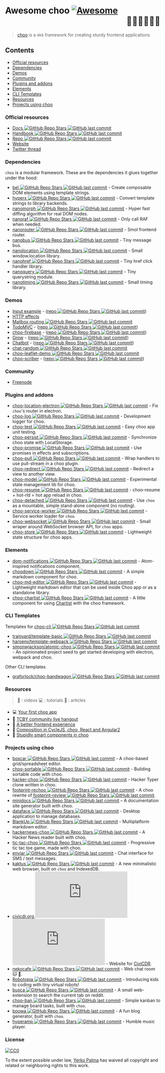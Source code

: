 # Awesome choo [![Awesome](https://cdn.rawgit.com/sindresorhus/awesome/d7305f38d29fed78fa85652e3a63e154dd8e8829/media/badge.svg)](https://github.com/sindresorhus/awesome) <div align="right">:steam_locomotive::train::train::train::train::train:</div>

> [choo](https://choo.io/) is a `4kb` framework for creating
> sturdy frontend applications

## Contents

- [Official resources](#official-resources)
- [Dependencies](#dependencies)
- [Demos](#demos)
- [Community](#community)
- [Plugins and addons](#plugins-and-addons)
- [Elements](#elements)
- [CLI Templates](#cli-templates)
- [Resources](#resources)
- [Projects using choo](#projects-using-choo)

### Official resources

- [Docs ![GitHub Repo Stars](https://img.shields.io/github/stars/yoshuawuyts/choo) ![GitHub last commit](https://img.shields.io/github/last-commit/yoshuawuyts/choo)](https://github.com/yoshuawuyts/choo/blob/master/README.md)
- [Handbook ![GitHub Repo Stars](https://img.shields.io/github/stars/yoshuawuyts/choo-handbook) ![GitHub last commit](https://img.shields.io/github/last-commit/yoshuawuyts/choo-handbook)](https://github.com/yoshuawuyts/choo-handbook)
- [Repo ![GitHub Repo Stars](https://img.shields.io/github/stars/yoshuawuyts/choo) ![GitHub last commit](https://img.shields.io/github/last-commit/yoshuawuyts/choo)](https://github.com/yoshuawuyts/choo)
- [Website](https://choo.io/)
- [Twitter thread](https://twitter.com/yoshuawuyts/status/730087077803528193)

### Dependencies
`choo` is a modular framework. These are the dependencies it glues together
under the hood:

- [bel ![GitHub Repo Stars](https://img.shields.io/github/stars/shama/bel) ![GitHub last commit](https://img.shields.io/github/last-commit/shama/bel)](https://github.com/shama/bel) - Create composable DOM elements using
  template strings.
- [hyperx ![GitHub Repo Stars](https://img.shields.io/github/stars/substack/hyperx) ![GitHub last commit](https://img.shields.io/github/last-commit/substack/hyperx)](https://github.com/substack/hyperx) - Convert template strings to
  library backends.
- [nanomorph ![GitHub Repo Stars](https://img.shields.io/github/stars/choojs/nanomorph) ![GitHub last commit](https://img.shields.io/github/last-commit/choojs/nanomorph)](https://github.com/choojs/nanomorph) - Hyper fast diffing algorithm for real DOM nodes.
- [nanoraf ![GitHub Repo Stars](https://img.shields.io/github/stars/yoshuawuyts/nanoraf) ![GitHub last commit](https://img.shields.io/github/last-commit/yoshuawuyts/nanoraf)](https://github.com/yoshuawuyts/nanoraf) - Only call RAF when needed.
- [nanorouter ![GitHub Repo Stars](https://img.shields.io/github/stars/choojs/nanorouter) ![GitHub last commit](https://img.shields.io/github/last-commit/choojs/nanorouter)](https://github.com/choojs/nanorouter) - Smol frontend router.
- [nanobus ![GitHub Repo Stars](https://img.shields.io/github/stars/choojs/nanobus) ![GitHub last commit](https://img.shields.io/github/last-commit/choojs/nanobus)](https://github.com/choojs/nanobus) - Tiny message bus.
- [nanolocation ![GitHub Repo Stars](https://img.shields.io/github/stars/choojs/nanolocation) ![GitHub last commit](https://img.shields.io/github/last-commit/choojs/nanolocation)](https://github.com/choojs/nanolocation) - Small window.location library.
- [nanohref ![GitHub Repo Stars](https://img.shields.io/github/stars/choojs/nanohref) ![GitHub last commit](https://img.shields.io/github/last-commit/choojs/nanohref)](https://github.com/choojs/nanohref) - Tiny href click handler library.
- [nanoquery ![GitHub Repo Stars](https://img.shields.io/github/stars/choojs/nanoquery) ![GitHub last commit](https://img.shields.io/github/last-commit/choojs/nanoquery)](https://github.com/choojs/nanoquery) - Tiny querystring module.
- [nanotiming ![GitHub Repo Stars](https://img.shields.io/github/stars/choojs/nanotiming) ![GitHub last commit](https://img.shields.io/github/last-commit/choojs/nanotiming)](https://github.com/choojs/nanotiming) - Small timing library.

### Demos

- [Input example](http://requirebin.com/?gist=e589473373b3100a6ace29f7bbee3186) - ([repo ![GitHub Repo Stars](https://img.shields.io/github/stars/yoshuawuyts/choo) ![GitHub last commit](https://img.shields.io/github/last-commit/yoshuawuyts/choo)](https://github.com/yoshuawuyts/choo/tree/master/examples/title))
- [HTTP effects](https://hyperdev.com/#!/project/fork-fang)
- [Mailbox routing ![GitHub Repo Stars](https://img.shields.io/github/stars/yoshuawuyts/choo) ![GitHub last commit](https://img.shields.io/github/last-commit/yoshuawuyts/choo)](https://github.com/yoshuawuyts/choo/tree/master/examples/mailbox)
- [TodoMVC](http://shuheikagawa.com/todomvc-choo) - ([repo ![GitHub Repo Stars](https://img.shields.io/github/stars/shuhei/todomvc-choo) ![GitHub last commit](https://img.shields.io/github/last-commit/shuhei/todomvc-choo)](https://github.com/shuhei/todomvc-choo))
- [choo-firebase](https://choo-firebase-2ec21.firebaseapp.com) - ([repo ![GitHub Repo Stars](https://img.shields.io/github/stars/mw222rs/choo-firebase) ![GitHub last commit](https://img.shields.io/github/last-commit/mw222rs/choo-firebase)](https://github.com/mw222rs/choo-firebase))
- [Grow](https://grow.static.land) - ([repo ![GitHub Repo Stars](https://img.shields.io/github/stars/sethvincent/grow) ![GitHub last commit](https://img.shields.io/github/last-commit/sethvincent/grow)](https://github.com/sethvincent/grow))
- [Chatbot](http://chootbot.herokuapp.com) - ([repo ![GitHub Repo Stars](https://img.shields.io/github/stars/plaey/chatbot) ![GitHub last commit](https://img.shields.io/github/last-commit/plaey/chatbot)](https://github.com/plaey/chatbot))
- [chat-random ![GitHub Repo Stars](https://img.shields.io/github/stars/akiva/chat-random) ![GitHub last commit](https://img.shields.io/github/last-commit/akiva/chat-random)](https://github.com/akiva/chat-random)
- [choo-leaflet-demo ![GitHub Repo Stars](https://img.shields.io/github/stars/timwis/choo-leaflet-demo) ![GitHub last commit](https://img.shields.io/github/last-commit/timwis/choo-leaflet-demo)](https://github.com/timwis/choo-leaflet-demo)
- [choo-scriber](https://zhouhansen.github.io/choo-scriber) - ([repo ![GitHub Repo Stars](https://img.shields.io/github/stars/ZhouHansen/choo-scriber) ![GitHub last commit](https://img.shields.io/github/last-commit/ZhouHansen/choo-scriber)](https://github.com/ZhouHansen/choo-scriber))

### Community

- [Freenode](https://webchat.freenode.net/?channels=choo)

### Plugins and addons

- [choo-location-electron ![GitHub Repo Stars](https://img.shields.io/github/stars/bcomnes/choo-location-electron) ![GitHub last commit](https://img.shields.io/github/last-commit/bcomnes/choo-location-electron)](https://github.com/bcomnes/choo-location-electron) - Fix `choo`'s router in electron.
- [choo-log ![GitHub Repo Stars](https://img.shields.io/github/stars/yoshuawuyts/choo-log) ![GitHub last commit](https://img.shields.io/github/last-commit/yoshuawuyts/choo-log)](https://github.com/yoshuawuyts/choo-log) - Development logger for choo.
- [choo-test ![GitHub Repo Stars](https://img.shields.io/github/stars/mantoni/choo-test) ![GitHub last commit](https://img.shields.io/github/last-commit/mantoni/choo-test)](https://github.com/mantoni/choo-test) - Easy choo app unit testing.
- [choo-persist ![GitHub Repo Stars](https://img.shields.io/github/stars/yoshuawuyts/choo-persist) ![GitHub last commit](https://img.shields.io/github/last-commit/yoshuawuyts/choo-persist)](https://github.com/yoshuawuyts/choo-persist/) - Synchronize choo state with LocalStorage.
- [choo-promise ![GitHub Repo Stars](https://img.shields.io/github/stars/rahatarmanahmed/choo-promise) ![GitHub last commit](https://img.shields.io/github/last-commit/rahatarmanahmed/choo-promise)](https://github.com/rahatarmanahmed/choo-promise) - Use promises in effects and subscriptions.
- [choo-pull ![GitHub Repo Stars](https://img.shields.io/github/stars/yoshuawuyts/choo-pull) ![GitHub last commit](https://img.shields.io/github/last-commit/yoshuawuyts/choo-pull)](https://github.com/yoshuawuyts/choo-pull) - Wrap handlers to use pull-stream in a choo plugin.
- [choo-redirect ![GitHub Repo Stars](https://img.shields.io/github/stars/yoshuawuyts/choo-redirect) ![GitHub last commit](https://img.shields.io/github/last-commit/yoshuawuyts/choo-redirect)](https://github.com/yoshuawuyts/choo-redirect) - Redirect a view to another view.
- [choo-model ![GitHub Repo Stars](https://img.shields.io/github/stars/yoshuawuyts/choo-model) ![GitHub last commit](https://img.shields.io/github/last-commit/yoshuawuyts/choo-model)](https://github.com/yoshuawuyts/choo-model) - Experimental state management lib for choo.
- [choo-resume ![GitHub Repo Stars](https://img.shields.io/github/stars/bengourley/choo-resume) ![GitHub last commit](https://img.shields.io/github/last-commit/bengourley/choo-resume)](https://github.com/bengourley/choo-resume) - choo-resume + hot-rld = hot app reload in choo.
- [choo-detached ![GitHub Repo Stars](https://img.shields.io/github/stars/graforlock/choo-detached) ![GitHub last commit](https://img.shields.io/github/last-commit/graforlock/choo-detached)](https://github.com/graforlock/choo-detached) - Use `choo` as a mountable, simple stand-alone component (no routing).
- [choo-service-worker ![GitHub Repo Stars](https://img.shields.io/github/stars/choojs/choo-service-worker) ![GitHub last commit](https://img.shields.io/github/last-commit/choojs/choo-service-worker)](https://github.com/choojs/choo-service-worker) - Service worker loader for `choo`.
- [choo-websocket ![GitHub Repo Stars](https://img.shields.io/github/stars/YerkoPalma/choo-websocket) ![GitHub last commit](https://img.shields.io/github/last-commit/YerkoPalma/choo-websocket)](https://github.com/YerkoPalma/choo-websocket) - Small wraper around WebSocket browser API, for `choo` apps.
- [choo-store ![GitHub Repo Stars](https://img.shields.io/github/stars/ungoldman/choo-store) ![GitHub last commit](https://img.shields.io/github/last-commit/ungoldman/choo-store)](https://github.com/ungoldman/choo-store) - Lightweight state structure for choo apps.

### Elements

- [dom-notifications ![GitHub Repo Stars](https://img.shields.io/github/stars/finnp/dom-notifications) ![GitHub last commit](https://img.shields.io/github/last-commit/finnp/dom-notifications)](https://github.com/finnp/dom-notifications) - Atom-inspired notifications component.
- [choodown ![GitHub Repo Stars](https://img.shields.io/github/stars/trainyard/choodown) ![GitHub last commit](https://img.shields.io/github/last-commit/trainyard/choodown)](https://github.com/trainyard/choodown) - A simple markdown component for choo.
- [choo-md-editor ![GitHub Repo Stars](https://img.shields.io/github/stars/dbtek/choo-md-editor) ![GitHub last commit](https://img.shields.io/github/last-commit/dbtek/choo-md-editor)](https://github.com/dbtek/choo-md-editor) - Lightweight markdown editor that can be used inside Choo app or as a standalone library.
- [choo-chartist ![GitHub Repo Stars](https://img.shields.io/github/stars/rexmortus/choo-chartist) ![GitHub last commit](https://img.shields.io/github/last-commit/rexmortus/choo-chartist)](https://github.com/rexmortus/choo-chartist) - A little component for using [Chartist](https://gionkunz.github.io/chartist-js/) with the choo framework.

### CLI Templates

Templates for [choo-cli ![GitHub Repo Stars](https://img.shields.io/github/stars/trainyard/choo-cli) ![GitHub last commit](https://img.shields.io/github/last-commit/trainyard/choo-cli)](https://github.com/trainyard/choo-cli)

- [trainyard/template-basic ![GitHub Repo Stars](https://img.shields.io/github/stars/trainyard/template-basic) ![GitHub last commit](https://img.shields.io/github/last-commit/trainyard/template-basic)](https://github.com/trainyard/template-basic)
- [haroenv/template-webpack ![GitHub Repo Stars](https://img.shields.io/github/stars/haroenv/template-webpack) ![GitHub last commit](https://img.shields.io/github/last-commit/haroenv/template-webpack)](https://github.com/haroenv/template-webpack)
- [simonwjackson/atomic-choo ![GitHub Repo Stars](https://img.shields.io/github/stars/simonwjackson/atomic-choo) ![GitHub last commit](https://img.shields.io/github/last-commit/simonwjackson/atomic-choo)](https://github.com/simonwjackson/atomic-choo) - An opinionated project seed to get started developing with electron, webpack and choo.

Other CLI templates
- [graforlock/choo-bandwagon ![GitHub Repo Stars](https://img.shields.io/github/stars/graforlock/choo-bandwagon) ![GitHub last commit](https://img.shields.io/github/last-commit/graforlock/choo-bandwagon)](https://github.com/graforlock/choo-bandwagon)

### Resources
> :movie_camera: : videos
> :computer: : tutorials
> :book: : articles

- :computer: [Your first choo app](https://yoshuawuyts.gitbooks.io/choo/content/02_your_first_app.html)
- :movie_camera: [TCBY community live hangout](https://www.youtube.com/watch?v=a97Mw2z1SAI)
- :book: [A better frontend experience](https://medium.com/@yoshuawuyts/a-better-frontend-experience-7b0498c85658)
- :book: [Composition in CycleJS, choo, React and Angular2](http://blog.krawaller.se/posts/composition-in-cyclejs-choo-react-and-angular2)
- :book: [Stupidly smart components in choo](http://blog.krawaller.se/posts/stupidly-smart-components-in-choo)

### Projects using choo

- [boxcar ![GitHub Repo Stars](https://img.shields.io/github/stars/toddself/boxcar) ![GitHub last commit](https://img.shields.io/github/last-commit/toddself/boxcar)](https://github.com/toddself/boxcar) - A choo-based grid/spreadsheet editor.
- [choo-sortable ![GitHub Repo Stars](https://img.shields.io/github/stars/willkessler/choo-sortable) ![GitHub last commit](https://img.shields.io/github/last-commit/willkessler/choo-sortable)](https://github.com/willkessler/choo-sortable) - Building sortable code with choo.
- [hacker-choo ![GitHub Repo Stars](https://img.shields.io/github/stars/mw222rs/hacker-choo) ![GitHub last commit](https://img.shields.io/github/last-commit/mw222rs/hacker-choo)](https://github.com/mw222rs/hacker-choo) - Hacker Typer clone written in choo.
- [footprint-rechoo ![GitHub Repo Stars](https://img.shields.io/github/stars/npeihl/footprint-rechoo) ![GitHub last commit](https://img.shields.io/github/last-commit/npeihl/footprint-rechoo)](https://github.com/npeihl/footprint-rechoo) - A choo rewrite of [footprint-review ![GitHub Repo Stars](https://img.shields.io/github/stars/sjcgis/footprint-review) ![GitHub last commit](https://img.shields.io/github/last-commit/sjcgis/footprint-review)](http://github.com/sjcgis/footprint-review).
- [minidocs ![GitHub Repo Stars](https://img.shields.io/github/stars/freeman-lab/minidocs) ![GitHub last commit](https://img.shields.io/github/last-commit/freeman-lab/minidocs)](https://github.com/freeman-lab/minidocs) – A documentation site generator built with choo.
- [dataface ![GitHub Repo Stars](https://img.shields.io/github/stars/timwis/dataface) ![GitHub last commit](https://img.shields.io/github/last-commit/timwis/dataface)](https://github.com/timwis/dataface) - Desktop application to manage databases.
- [BlankUp ![GitHub Repo Stars](https://img.shields.io/github/stars/HoverBaum/BlankUp-Electron) ![GitHub last commit](https://img.shields.io/github/last-commit/HoverBaum/BlankUp-Electron)](https://github.com/HoverBaum/BlankUp-Electron) - Multiplatform markdown editor.
- [hackernews-choo ![GitHub Repo Stars](https://img.shields.io/github/stars/kvnneff/hackernews-choo) ![GitHub last commit](https://img.shields.io/github/last-commit/kvnneff/hackernews-choo)](https://github.com/kvnneff/hackernews-choo) - A Hacker News reader built with choo.
- [tic-tac-choo ![GitHub Repo Stars](https://img.shields.io/github/stars/YerkoPalma/tic-tac-toe) ![GitHub last commit](https://img.shields.io/github/last-commit/YerkoPalma/tic-tac-toe)](https://github.com/YerkoPalma/tic-tac-toe) - Progressive tic tac toe game, made with choo.
- [enviar ![GitHub Repo Stars](https://img.shields.io/github/stars/timwis/enviar) ![GitHub last commit](https://img.shields.io/github/last-commit/timwis/enviar)](https://github.com/timwis/enviar) - Chat interface for SMS / text messages.
- [kaktus ![GitHub Repo Stars](https://img.shields.io/github/stars/kaktus/kaktus) ![GitHub last commit](https://img.shields.io/github/last-commit/kaktus/kaktus)](https://github.com/kaktus/kaktus) - A new minimalistic web browser, built on `choo` and IndexedDB.
- [civicdr.org ![GitHub Repo Stars](https://img.shields.io/github/stars/CiviCDR/civicdr.org) ![GitHub last commit](https://img.shields.io/github/last-commit/CiviCDR/civicdr.org)](https://github.com/CiviCDR/civicdr.org) - Website for [CiviCDR](https://civicdr.org/).
- [nekocafe ![GitHub Repo Stars](https://img.shields.io/github/stars/notenoughneon/nekocafe) ![GitHub last commit](https://img.shields.io/github/last-commit/notenoughneon/nekocafe)](https://github.com/notenoughneon/nekocafe) - Web chat room :cat: :speech_balloon:.
- [Robotopia ![GitHub Repo Stars](https://img.shields.io/github/stars/robotopia-x/robotopia) ![GitHub last commit](https://img.shields.io/github/last-commit/robotopia-x/robotopia)](https://github.com/robotopia-x/robotopia) - Introducing kids to coding with tiny virtual robots!
- [busca ![GitHub Repo Stars](https://img.shields.io/github/stars/afk-mcz/busca) ![GitHub last commit](https://img.shields.io/github/last-commit/afk-mcz/busca)](https://github.com/afk-mcz/busca) - A small web-extension to search the current tab on reddit.
- [choo-ban ![GitHub Repo Stars](https://img.shields.io/github/stars/luizbaldi/choo-ban) ![GitHub last commit](https://img.shields.io/github/last-commit/luizbaldi/choo-ban)](https://github.com/luizbaldi/choo-ban) - Simple kanban to manage board tasks, built with `choo`.
- [boowa ![GitHub Repo Stars](https://img.shields.io/github/stars/boowajs/boowa) ![GitHub last commit](https://img.shields.io/github/last-commit/boowajs/boowa)](https://github.com/boowajs/boowa) - A fun blog generator, built with `choo`.
- [hyperamp ![GitHub Repo Stars](https://img.shields.io/github/stars/hypermodules/hyperamp) ![GitHub last commit](https://img.shields.io/github/last-commit/hypermodules/hyperamp)](https://github.com/hypermodules/hyperamp) - Humble music player.

### License

[![CC0](http://mirrors.creativecommons.org/presskit/buttons/88x31/svg/cc-zero.svg)](https://creativecommons.org/publicdomain/zero/1.0/)

To the extent possible under law, [Yerko Palma](https://github.com/YerkoPalma) has waived all copyright and related or neighboring rights to this work.
